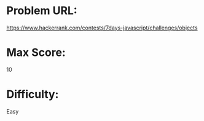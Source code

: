 # Problem URL:
https://www.hackerrank.com/contests/7days-javascript/challenges/objects

# Max Score:
10

# Difficulty:
Easy
